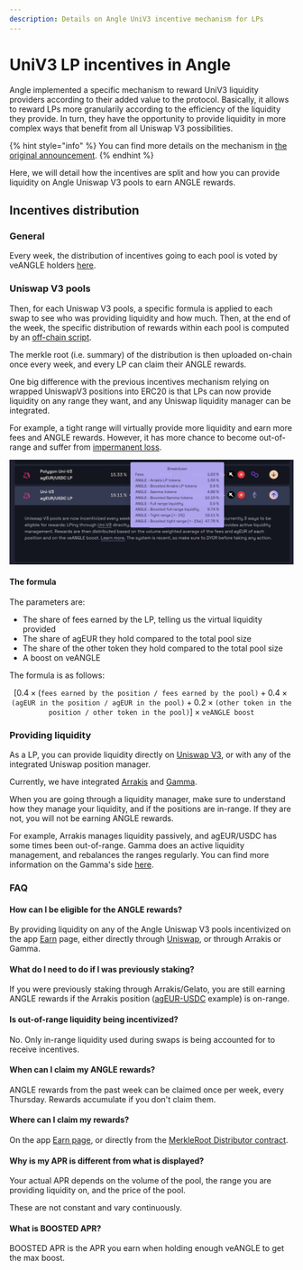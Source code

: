 ```yaml
---
description: Details on Angle UniV3 incentive mechanism for LPs
---
```


# UniV3 LP incentives in Angle

Angle implemented a specific mechanism to reward UniV3 liquidity providers according to their added value to the protocol. Basically, it allows to reward LPs more granularily according to the efficiency of the liquidity they provide. In turn, they have the opportunity to provide liquidity in more complex ways that benefit from all Uniswap V3 possibilities.

{% hint style="info" %}
You can find more details on the mechanism in [the original announcement](https://blog.angle.money/a-new-incentivization-mechanism-for-uniswap-v3-liquidity-8ce32fa611b1).
{% endhint %}

Here, we will detail how the incentives are split and how you can provide liquidity on Angle Uniswap V3 pools to earn ANGLE rewards.

## Incentives distribution

### General

Every week, the distribution of incentives going to each pool is voted by veANGLE holders [here](https://app.angle.money/#/gauge).

### Uniswap V3 pools

Then, for each Uniswap V3 pools, a specific formula is applied to each swap to see who was providing liquidity and how much. Then, at the end of the week, the specific distribution of rewards within each pool is computed by an [off-chain script](https://gist.github.com/Picodes/0b738ec92f7bd72ec6e77ffdf5d1c5e2).

The merkle root (i.e. summary) of the distribution is then uploaded on-chain once every week, and every LP can claim their ANGLE rewards.

One big difference with the previous incentives mechanism relying on wrapped UniswapV3 positions into ERC20 is that LPs can now provide liquidity on any range they want, and any Uniswap liquidity manager can be integrated.

For example, a tight range will virtually provide more liquidity and earn more fees and ANGLE rewards. However, it has more chance to become out-of-range and suffer from [impermanent loss](https://www.youtube.com/watch?v=8XJ1MSTEuU0).

![UniV3 LP on Angle](./../../.gitbook/assets/uniV3-lp.png)

#### The formula

The parameters are:

- The share of fees earned by the LP, telling us the virtual liquidity provided
- The share of agEUR they hold compared to the total pool size
- The share of the other token they hold compared to the total pool size
- A boost on veANGLE

The formula is as follows:

$$
[0.4 \times(\texttt{fees earned by the position / fees earned by the pool)}+ 0.4 \times
\texttt{(agEUR in the position / agEUR in the pool)}+ 0.2 \times \texttt{(other token in the position / other token in the pool)}] \times \texttt{veANGLE boost}
$$

### Providing liquidity

As a LP, you can provide liquidity directly on [Uniswap V3](https://app.uniswap.org/#/add/0xA0b86991c6218b36c1d19D4a2e9Eb0cE3606eB48/0x1a7e4e63778B4f12a199C062f3eFdD288afCBce8/500?maxPrice=1.000562), or with any of the integrated Uniswap position manager.

Currently, we have integrated [Arrakis](https://www.arrakis.finance/) and [Gamma](https://www.gamma.xyz/).

When you are going through a liquidity manager, make sure to understand how they manage your liquidity, and if the positions are in-range. If they are not, you will not be earning ANGLE rewards.

For example, Arrakis manages liquidity passively, and agEUR/USDC has some times been out-of-range. Gamma does an active liquidity management, and rebalances the ranges regularly. You can find more information on the Gamma's side [here](https://twitter.com/GammaStrategies/status/1571865274076352512?s=20&t=PtrXjbL4ViqYiUgC85q-Zg).

### FAQ

#### How can I be eligible for the ANGLE rewards?

By providing liquidity on any of the Angle Uniswap V3 pools incentivized on the app [Earn](https://app.angle.money/#/earn) page, either directly through [Uniswap](https://app.uniswap.org/#/add/0xA0b86991c6218b36c1d19D4a2e9Eb0cE3606eB48/0x1a7e4e63778B4f12a199C062f3eFdD288afCBce8/500?maxPrice=1.000562), or through Arrakis or Gamma.

#### What do I need to do if I was previously staking?

If you were previously staking through Arrakis/Gelato, you are still earning ANGLE rewards if the Arrakis position ([agEUR-USDC](https://beta.arrakis.finance/vaults/1/0xEDECB43233549c51CC3268b5dE840239787AD56c) example) is on-range.

#### Is out-of-range liquidity being incentivized?

No. Only in-range liquidity used during swaps is being accounted for to receive incentives.

#### When can I claim my ANGLE rewards?

ANGLE rewards from the past week can be claimed once per week, every Thursday. Rewards accumulate if you don't claim them.

#### Where can I claim my rewards?

On the app [Earn page](https://app.angle.money/#/earn), or directly from the [MerkleRoot Distributor contract](https://etherscan.io/address/0x5a93D504604fB57E15b0d73733DDc86301Dde2f1).

#### Why is my APR is different from what is displayed?

Your actual APR depends on the volume of the pool, the range you are providing liquidity on, and the price of the pool.

These are not constant and vary continuously.

#### What is BOOSTED APR?

BOOSTED APR is the APR you earn when holding enough veANGLE to get the max boost.
